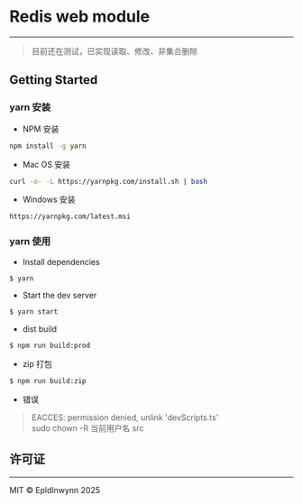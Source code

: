 # Redis web module

---
> 目前还在测试，已实现读取、修改、非集合删除



## Getting Started

### yarn 安装

- NPM 安装
```bash
npm install -g yarn
```


- Mac OS 安装
```bash
curl -o- -L https://yarnpkg.com/install.sh | bash
```


- Windows 安装
```bash
https://yarnpkg.com/latest.msi
```

### yarn 使用

- Install dependencies
```bash
$ yarn
```

- Start the dev server
```bash
$ yarn start
```


- dist build
```bash
$ npm run build:prod
```

- zip 打包
```bash
$ npm run build:zip
```


- 错误
> EACCES: permission denied, unlink 'devScripts.ts'<br/>
> sudo chown -R 当前用户名 src


## 许可证

---

MIT © Epldlnwynn 2025
